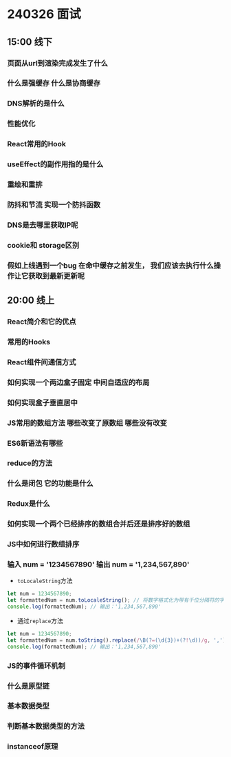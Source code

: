 # 240326 面试

## 15:00 线下

### 页面从url到渲染完成发生了什么

### 什么是强缓存 什么是协商缓存

### DNS解析的是什么

### 性能优化

### React常用的Hook

### useEffect的副作用指的是什么

### 重绘和重排

### 防抖和节流 实现一个防抖函数

### DNS是去哪里获取IP呢

### cookie和 storage区别

### 假如上线遇到一个bug 在命中缓存之前发生， 我们应该去执行什么操作让它获取到最新更新呢

## 20:00 线上

### React简介和它的优点

### 常用的Hooks

### React组件间通信方式

### 如何实现一个两边盒子固定 中间自适应的布局

### 如何实现盒子垂直居中

### JS常用的数组方法 哪些改变了原数组 哪些没有改变

### ES6新语法有哪些

### reduce的方法

### 什么是闭包 它的功能是什么

### Redux是什么

### 如何实现一个两个已经排序的数组合并后还是排序好的数组

### JS中如何进行数组排序

### 输入 num = '1234567890' 输出 num = '1,234,567,890'

- `toLocaleString`方法

```js
let num = 1234567890;
let formattedNum = num.toLocaleString(); // 将数字格式化为带有千位分隔符的字符串
console.log(formattedNum); // 输出：'1,234,567,890'

```

- 通过`replace`方法

```js
let num = 1234567890;
let formattedNum = num.toString().replace(/\B(?=(\d{3})+(?!\d))/g, ',');
console.log(formattedNum); // 输出：'1,234,567,890'

```

### JS的事件循环机制

### 什么是原型链

### 基本数据类型

### 判断基本数据类型的方法

### instanceof原理
